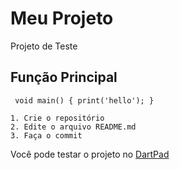 # Meu Projeto
Projeto de Teste
## Função Principal

` void main() {
 print('hello');
}`

    1. Crie o repositório
    2. Edite o arquivo README.md
    3. Faça o commit

Você pode testar o projeto no <a href=“https://dartpad.dev/?“>DartPad</a>
